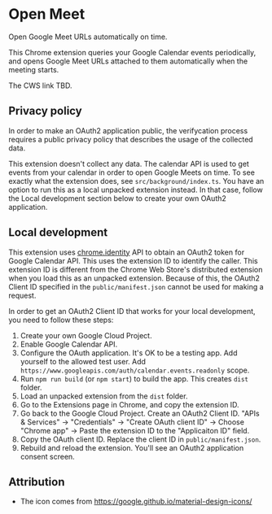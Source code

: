 # Open Meet

Open Google Meet URLs automatically on time.

This Chrome extension queries your Google Calendar events periodically, and
opens Google Meet URLs attached to them automatically when the meeting starts.

The CWS link TBD.

## Privacy policy

In order to make an OAuth2 application public, the verifycation process
requires a public privacy policy that describes the usage of the collected data.

This extension doesn't collect any data. The calendar API is used to get events
from your calendar in order to open Google Meets on time. To see exactly what
the extension does, see `src/background/index.ts`. You have an option to run
this as a local unpacked extension instead. In that case, follow the Local
development section below to create your own OAuth2 application.

## Local development

This extension uses
[chrome.identity](https://developer.chrome.com/docs/extensions/reference/identity/)
API to obtain an OAuth2 token for Google Calendar API. This uses the extension
ID to identify the caller. This extension ID is different from the Chrome Web
Store's distributed extension when you load this as an unpacked extension.
Because of this, the OAuth2 Client ID specified in the `public/manifest.json`
cannot be used for making a request.

In order to get an OAuth2 Client ID that works for your local development, you
need to follow these steps:

1. Create your own Google Cloud Project.
2. Enable Google Calendar API.
3. Configure the OAuth application. It's OK to be a testing app. Add yourself to
   the allowed test user. Add
   `https://www.googleapis.com/auth/calendar.events.readonly` scope.
4. Run `npm run build` (or `npm start`) to build the app. This creates `dist`
   folder.
5. Load an unpacked extension from the `dist` folder.
6. Go to the Extensions page in Chrome, and copy the extension ID.
7. Go back to the Google Cloud Project. Create an OAuth2 Client ID. "APIs &
   Services" -> "Credentials" -> "Create OAuth client ID" -> Choose "Chrome
   app" -> Paste the extension ID to the "Applicaiton ID" field.
8. Copy the OAuth client ID. Replace the client ID in `public/manifest.json`.
9. Rebuild and reload the extension. You'll see an OAuth2 application consent
   screen.

## Attribution

* The icon comes from https://google.github.io/material-design-icons/

